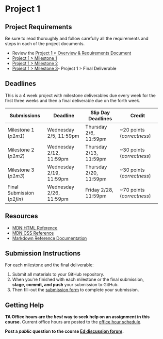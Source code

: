 # Project 1

## Project Requirements

Be sure to read thoroughly and follow carefully all the requirements and steps in each of the project documents.

- Review the [Project 1 > Overview & Requirements Document](https://github.coecis.cornell.edu/info1300-spring25/info1300-2025sp-resources/blob/main/assignments/project1/project1.md)
- [Project 1 > Milestone 1](https://github.coecis.cornell.edu/info1300-spring25/info1300-2025sp-resources/blob/main/assignments/project1/p1-milestone-1.md)
- [Project 1 > Milestone 2](https://github.coecis.cornell.edu/info1300-spring25/info1300-2025sp-resources/blob/main/assignments/project1/p1-milestone-2.md)
- [Project 1 > Milestone 3](https://github.coecis.cornell.edu/info1300-spring25/info1300-2025sp-resources/blob/main/assignments/project1/p1-milestone-3.md)- Project 1 > Final Deliverable

## Deadlines

This is a 4 week project with milestone deliverables due every week for the first three weeks and then a final deliverable due on the forth week.

| Submissions                 | Deadline                | Slip Day Deadlines     | Credit                                                     |
| --------------------------- | ----------------------- | ---------------------- | ---------------------------------------------------------- |
| Milestone 1 (_p1m1_)        | Wednesday 2/5, 11:59pm  | Thursday 2/6, 11:59pm  | ~20 points (_correctness_)                                  |
| Milestone 2 (_p1m2_)        | Wednesday 2/12, 11:59pm | Thursday 2/13, 11:59pm | ~30 points (_correctness_)                                  |
| Milestone 3 (_p1m3_)        | Wednesday 2/19, 11:59pm | Thursday 2/20, 11:59pm | ~30 points (_correctness_)                                  |
| Final Submission (_p1fin_)  | Wednesday 2/26, 11:59pm    | Friday 2/28, 11:59pm    | ~70 points (_correctness_)

## Resources

- [MDN HTML Reference](https://developer.mozilla.org/en-US/docs/Web/HTML)
- [MDN CSS Reference](https://developer.mozilla.org/en-US/docs/Web/CSS)
- [Markdown Reference Documentation](https://commonmark.org/help/)

## Submission Instructions

For each milestone and the final deliverable:
  1. Submit all materials to your GitHub repository.
  2. When you're finished with each milestone or the final submission, **stage, commit, and push** your submission to GitHub.
  3. Then fill-out the [submission form](https://cornell.ca1.qualtrics.com/jfe/form/SV_4MIEbRGMW4wTFDo) to complete your submission.

## Getting Help

**TA Office hours are the _best_ way to seek help on an assignment in this course.** Current office hours are posted to the [office hour schedule](https://calendar.google.com/calendar/u/0/r/month/2025/2/1?cid=c_21e9a67b979868757b5325d7091f0c2d4ebd59807a2708f8198baf1377b011fb%40group.calendar.google.com).

**Post a _public_ question to the course [Ed discussion forum](https://edstem.org/us/courses/74352/discussion/6057875).**


